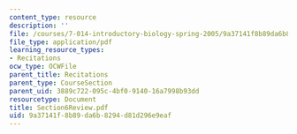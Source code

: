 ```yaml
---
content_type: resource
description: ''
file: /courses/7-014-introductory-biology-spring-2005/9a37141f8b89da6b8294d81d296e9eaf_Section6Review.pdf
file_type: application/pdf
learning_resource_types:
- Recitations
ocw_type: OCWFile
parent_title: Recitations
parent_type: CourseSection
parent_uid: 3889c722-095c-4bf0-9140-16a7998b93dd
resourcetype: Document
title: Section6Review.pdf
uid: 9a37141f-8b89-da6b-8294-d81d296e9eaf
---
```

